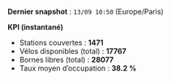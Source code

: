 **Dernier snapshot** : `13/09 10:50` (Europe/Paris)

**KPI (instantané)**

- Stations couvertes : **1471**
- Vélos disponibles (total) : **17767**
- Bornes libres (total) : **28077**
- Taux moyen d’occupation : **38.2 %**
